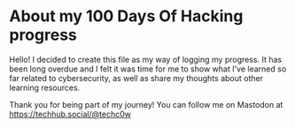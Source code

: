 # About my 100 Days Of Hacking progress

Hello! I decided to create this file as my way of logging my progress. It has been long overdue and I felt it was time for me to show what I've learned so far related to cybersecurity, as well as share my thoughts about other learning resources.

Thank you for being part of my journey! You can follow me on Mastodon at https://techhub.social/@techc0w

